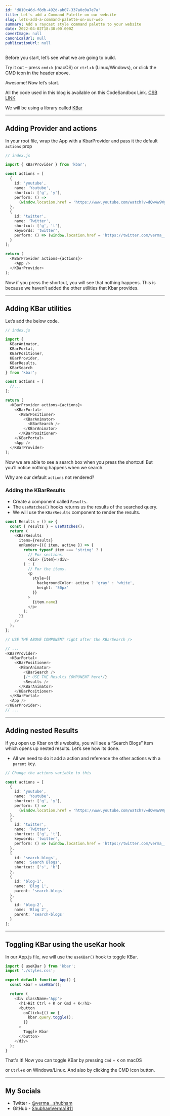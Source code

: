 ```yaml
---
id: 'd810c46d-f8db-492d-ab07-337a0c0a7e7a'
title: Let's add a Command Palette on our website
slug: lets-add-a-command-palette-on-our-web
summary: Add a raycast style command palette to your website
date: 2022-04-02T18:30:00.000Z
coverImage: null
canonicalUrl: null
publicationUrl: null
---
```


Before you start, let’s see what we are going to build.

Try it out – press `cmd`+`k` (macOS) or `ctrl`+`k` (Linux/Windows), or click the
CMD icon in the header above.

Awesome! Now let’s start.

All the code used in this blog is available on this CodeSandbox Link.
[CSB LINK](https://codesandbox.io/s/lucid-satoshi-4k109k?file=%2Fsrc%2Findex.js%3A295-915)

We will be using a library called [KBar](https://github.com/timc1/kbar)

---

## Adding Provider and actions

In your root file, wrap the App with a KbarProvider and pass it the default
`actions` prop

```typescript
// index.js

import { KBarProvider } from 'kbar';

const actions = [
  {
    id: 'youtube',
    name: 'Youtube',
    shortcut: ['g', 'y'],
    perform: () =>
      (window.location.href = 'https://www.youtube.com/watch?v=dQw4w9WgXcQ')
  },
  {
    id: 'twitter',
    name: 'Twitter',
    shortcut: ['g', 't'],
    keywords: 'twitter',
    perform: () => (window.location.href = 'https://twitter.com/verma__shubham')
  }
];

return (
  <KBarProvider actions={actions}>
    <App />
  </KBarProvider>
);
```

Now if you press the shortcut, you will see that nothing happens. This is
because we haven’t added the other utilities that Kbar provides.

---

## Adding KBar utilities

Let’s add the below code.

```typescript
// index.js

import {
  KBarAnimator,
  KBarPortal,
  KBarPositioner,
  KBarProvider,
  KBarResults,
  KBarSearch
} from 'kbar';

const actions = [
  //...
];

return (
  <KBarProvider actions={actions}>
    <KBarPortal>
      <KBarPositioner>
        <KBarAnimator>
          <KBarSearch />
        </KBarAnimator>
      </KBarPositioner>
    </KBarPortal>
    <App />
  </KBarProvider>
);
```

Now we are able to see a search box when you press the shortcut! But you’ll
notice nothing happens when we search.

Why are our default `actions` not rendered?

### Adding the KBarResults

- Create a component called `Results`.
- The `useMatches()` hooks returns us the results of the searched query.
- We will use the `KBarResults` component to render the results.

```typescript
const Results = () => {
  const { results } = useMatches();
  return (
    <KBarResults
      items={results}
      onRender={({ item, active }) => {
        return typeof item === 'string' ? (
          // For sections.
          <div> {item}</div>
        ) : (
          // For the items.
          <p
            style={{
              backgroundColor: active ? 'gray' : 'white',
              height: '50px'
            }}
          >
            {item.name}
          </p>
        );
      }}
    />
  );
};

// USE THE ABOVE COMPONENT right after the KBarSearch />

// ...
<KBarProvider>
  <KBarPortal>
    <KBarPositioner>
      <KBarAnimator>
        <KBarSearch />
        {/* USE THE Results COMPONENT here*/}
        <Results />
      </KBarAnimator>
    </KBarPositioner>
  </KBarPortal>
  <App />
</KBarProvider>;
// ...
```

---

## Adding nested Results

If you open up Kbar on this website, you will see a “Search Blogs” item which
opens up nested results. Let’s see how its done.

- All we need to do it add a action and reference the other actions with a
  `parent` key.

```typescript
// Change the actions variable to this

const actions = [
  {
    id: 'youtube',
    name: 'Youtube',
    shortcut: ['g', 'y'],
    perform: () =>
      (window.location.href = 'https://www.youtube.com/watch?v=dQw4w9WgXcQ')
  },
  {
    id: 'twitter',
    name: 'Twitter',
    shortcut: ['g', 't'],
    keywords: 'twitter',
    perform: () => (window.location.href = 'https://twitter.com/verma__shubham')
  },
  {
    id: 'search-blogs',
    name: 'Search Blogs',
    shortcut: ['s', 'b']
  },
  {
    id: 'blog-1',
    name: 'Blog 1',
    parent: 'search-blogs'
  },
  {
    id: 'blog-2',
    name: 'Blog 2',
    parent: 'search-blogs'
  }
];
```

---

## Toggling KBar using the useKar hook

In our App.js file, we will use the `useKBar()` hook to toggle KBar.

```typescript
import { useKBar } from 'kbar';
import './styles.css';

export default function App() {
  const kbar = useKBar();

  return (
    <div className='App'>
      <h1>Hit Ctrl + K or Cmd + K</h1>
      <button
        onClick={() => {
          kbar.query.toggle();
        }}
      >
        Toggle Kbar
      </button>
    </div>
  );
}
```

That's it! Now you can toggle KBar by pressing `Cmd` + `K` on macOS

or `Ctrl`+`K` on Windows/Linux. And also by clicking the CMD icon button.

---

## My Socials

- Twitter - [@verma\_\_shubham](https://shbm.fyi/tw)
- GitHub - [ShubhamVerma1811](https://github.com/ShubhamVerma1811)

